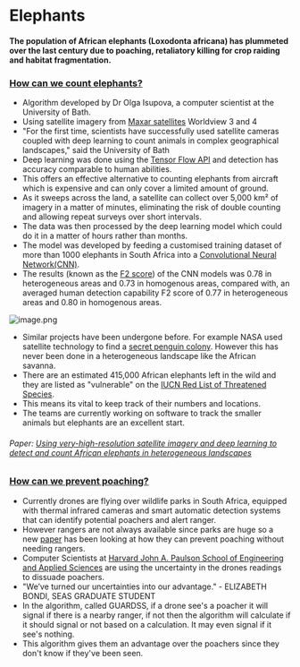 # Elephants
#### The population of African elephants (Loxodonta africana) has plummeted over the last century due to poaching, retaliatory killing for crop raiding and habitat fragmentation. 
### [How can we count elephants?](https://www.cnet.com/news/scientists-count-elephants-from-space-with-satellites-and-computer-smarts/#ftag=COS-05-10aaa0j)
- Algorithm developed by Dr Olga Isupova, a computer scientist at the University of Bath.
- Using satellite imagery from [Maxar satellites](https://www.cnet.com/news/scientists-count-elephants-from-space-with-satellites-and-computer-smarts/#ftag=COS-05-10aaa0j) Worldview 3 and 4 
- "For the first time, scientists have successfully used satellite cameras coupled with deep learning to count animals in complex geographical landscapes," said the University of Bath
- Deep learning was done using the [Tensor Flow API](https://www.tensorflow.org/) and detection has accuracy comparable to human abilities.
- This offers an effective alternative to counting elephants from aircraft which is expensive and can only cover a limited amount of ground.
- As it sweeps across the land, a satellite can collect over 5,000 km² of imagery in a matter of minutes, eliminating the risk of double counting and allowing repeat surveys over short intervals.
 - The data was then processed by the deep learning model which could do it in a matter of hours rather than months.
 - The model was developed by feeding a customised training dataset of more than 1000 elephants in South Africa into a [Convolutional Neural Network(CNN)](https://towardsdatascience.com/a-comprehensive-guide-to-convolutional-neural-networks-the-eli5-way-3bd2b1164a53v).
 - The results (known as the [F2 score](https://machinelearningmastery.com/fbeta-measure-for-machine-learning/)) of the CNN models was 0.78 in heterogeneous areas and 0.73 in homogenous areas, compared with, an averaged human detection capability F2 score of 0.77 in heterogeneous areas and 0.80 in homogenous areas.

![image.png](https://boostnote.io/api/teams/-Qo2Hchym/files/9f7b3c615589260831e236d64253f5dfcb4e42d4302473fb135a0868a9df12ee-image.png)
- Similar projects have been undergone before. For example NASA used satellite technology to find a [secret penguin colony](https://www.cnet.com/news/nasa-satellite-reveals-penguin-supercolony-antarctica-adelie/). However this has never been done in a heterogeneous landscape like the African savanna.
 - There are an estimated 415,000 African elephants left in the wild and they are listed as "vulnerable" on the [IUCN Red List of Threatened Species](https://www.iucnredlist.org/species/12392/3339343).
 - This means its vital to keep track of their numbers and locations.
 - The teams are currently working on software to track the smaller animals but elephants are an excellent start.
###### Paper: [Using very-high-resolution satellite imagery and deep learning to detect and count African elephants in heterogeneous landscapes](https://zslpublications.onlinelibrary.wiley.com/doi/full/10.1002/rse2.195)


### [How can we prevent poaching?](https://www.seas.harvard.edu/news/2020/02/coding-uncertainty-increases-security)

- Currently drones are flying over wildlife parks in South Africa, equipped with thermal infrared cameras and smart automatic detection systems that can identify potential poachers and alert ranger.
- However rangers are not always available since parks are huge so a new [paper](https://www.semanticscholar.org/paper/To-Signal-or-Not-To-Signal%3A-Exploiting-Uncertain-in-Bondi-Oh/6c13529720f1a3fc3969b7f1531c1ce6e8d9d22d?p2df) has been looking at how they can prevent poaching without needing rangers.
- Computer Scientists at [Harvard John A. Paulson School of Engineering and Applied Sciences](https://www.seas.harvard.edu/) are using the uncertainty in the drones readings to dissuade poachers.
- "We’ve turned our uncertainties into our advantage." - ELIZABETH BONDI, SEAS GRADUATE STUDENT
- In the algorithm, called GUARDSS, if a drone see's a poacher it will signal if there is a nearby ranger, if not then the algorithm will calculate if it should signal or not based on a calculation. It may even signal if it see's nothing.
- This algorithm gives them an advantage over the poachers since they don't know if they've been seen.
